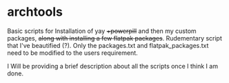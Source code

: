 # archtools
Basic scripts for Installation of yay ~~+powerpill~~ and then my custom packages, ~~along with installing a few flatpak packages~~. Rudementary script that I've beautified (?). Only the packages.txt and flatpak_packages.txt need to be modified to the users requirement.


I Will be providing a brief description about all the scripts once I think I am done.
